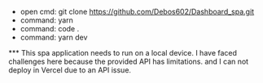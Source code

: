 * open cmd: git clone https://github.com/Debos602/Dashboard_spa.git
* command: yarn
* command: code .
* command: yarn dev

*** This spa application needs to run on a local device. I have faced challenges here because the provided API has limitations. and I can not deploy in Vercel due to an API issue. 
